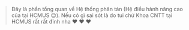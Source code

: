 > Đây là phần tổng quan về Hệ thống phân tán (Hệ điều hành nâng cao của tại HCMUS :wink:). Nếu có gì sai sót là do tui chứ Khoa CNTT tại HCMUS rất rất đỉnh nha :heart: :heart: :heart:
# 
<!--stackedit_data:
eyJoaXN0b3J5IjpbMjA4OTkyMTUzMV19
-->